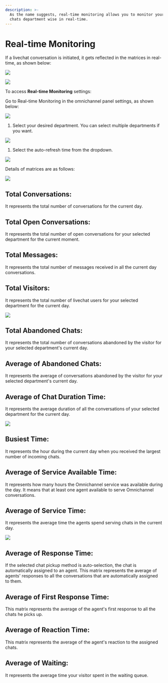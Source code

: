 ```yaml
---
description: >-
  As the name suggests, real-time monitoring allows you to monitor your incoming
  chats department wise in real-time.
---
```


# Real-time Monitoring

If a livechat conversation is initiated, it gets reflected in the matrices in real-time, as shown below:

![](../../../.gitbook/assets/0%20%289%29.png)

![](../../../.gitbook/assets/1%20%289%29.png)

To access **Real-time Monitoring** settings:

Go to Real-time Monitoring in the omnichannel panel settings, as shown below:

![](../../../.gitbook/assets/2%20%289%29.png)

1. Select your desired department. You can select multiple departments if you want.

![](../../../.gitbook/assets/image%20%2828%29.png)

1. Select the auto-refresh time from the dropdown.

![](../../../.gitbook/assets/4%20%289%29.png)

Details of matrices are as follows:

![](../../../.gitbook/assets/5%20%289%29.png)

## **Total Conversations:**

It represents the total number of conversations for the current day.

## **Total Open Conversations:**

It represents the total number of open conversations for your selected department for the current moment.

## **Total Messages:**

It represents the total number of messages received in all the current day conversations.

## **Total** **Visitors:**

It represents the total number of livechat users for your selected department for the current day.

![](../../../.gitbook/assets/6%20%288%29.png)

## **Total Abandoned Chats:**

It represents the total number of conversations abandoned by the visitor for your selected department's current day.

## **Average of Abandoned Chats:**

It represents the average of conversations abandoned by the visitor for your selected department's current day.

## **Average of Chat Duration Time:**

It represents the average duration of all the conversations of your selected department for the current day.

![](../../../.gitbook/assets/7%20%286%29.png)

## **Busiest Time:**

It represents the hour during the current day when you received the largest number of incoming chats.

## **Average of Service Available Time:**

It represents how many hours the Omnichannel service was available during the day. It means that at least one agent available to serve Omnichannel conversations.

## **Average of Service Time:**

It represents the average time the agents spend serving chats in the current day.

![](../../../.gitbook/assets/8%20%285%29.png)

## **Average of Response Time:**

If the selected chat pickup method is auto-selection, the chat is automatically assigned to an agent. This matrix represents the average of agents' responses to all the conversations that are automatically assigned to them.

## **Average of First Response Time:**

This matrix represents the average of the agent's first response to all the chats he picks up.

## **Average of Reaction Time:**

This matrix represents the average of the agent's reaction to the assigned chats.

## **Average of Waiting:**

It represents the average time your visitor spent in the waiting queue.

